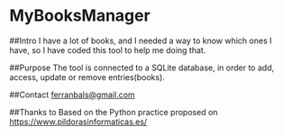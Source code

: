 # MyBooksManager


##Intro
I have a lot of books, and I needed a way to know which ones I have, so I have coded this tool to help me doing that.

##Purpose
The tool is connected to a SQLite database, in order to add, access, update or remove entries(books).

##Contact
ferranbals@gmail.com

##Thanks to
Based on the Python practice proposed on https://www.pildorasinformaticas.es/
